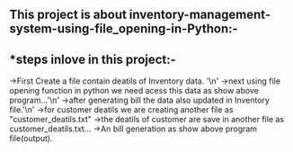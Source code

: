 
This project is about inventory-management-system-using-file_opening-in-Python:-
------------------------------------------------------------------------------
*steps inlove in this project:-
------------------------------
->First Create a file contain deatils of Inventory data. '\n'
->next using file opening function in python we need acess this data as show above program...'\n'
->after generating bill the data also updated in Inventory file.'\n'
->for customer deatils we are creating another file as "customer_deatils.txt"
->the deatils of customer are save in another file as customer_deatils.txt...
->An bill generation as show above program file(output).
